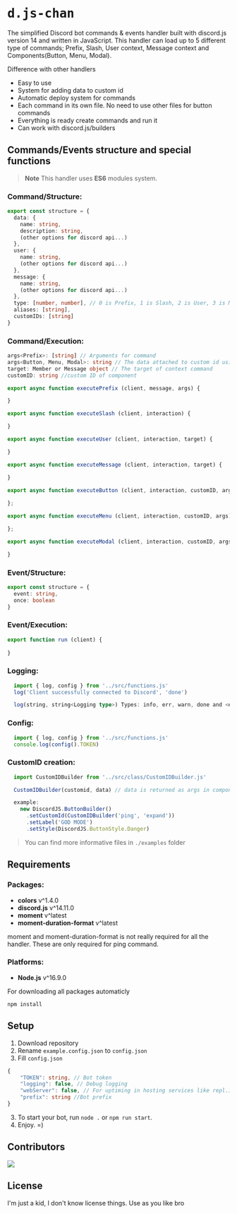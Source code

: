 # <samp>d.js-chan</samp>

The simplified Discord bot commands & events handler built with discord.js version 14 and written in JavaScript. This handler can load up to 5 different type of commands; Prefix, Slash, User context, Message context and Components(Button, Menu, Modal).

Difference with other handlers 

- Easy to use
- System for adding data to custom id
- Automatic deploy system for commands
- Each command in its own file. No need to use other files for button commands
- Everything is ready create commands and run it
- Can work with discord.js/builders

## Commands/Events structure and special functions

> **Note**
> This handler uses **ES6** modules system.

###  Command/Structure:
```ts
export const structure = {
  data: {
    name: string,
    description: string,
    (other options for discord api...)
  },
  user: {
    name: string,
    (other options for discord api...)
  },
  message: {
    name: string,
    (other options for discord api...)
  },
  type: [number, number], // 0 is Prefix, 1 is Slash, 2 is User, 3 is Message, 4 is Component Example: [1, 4] this is slash command with buttons
  aliases: [string],
  customIDs: [string]
}
```

### Command/Execution:

```ts
args<Prefix>: [string] // Arguments for command
args<Button, Menu, Modal>: string // The data attached to custom id using CustomIDBuilder
target: Member or Message object // The target of context command
customID: string //custom ID of component

export async function executePrefix (client, message, args) {

}

export async function executeSlash (client, interaction) {

}

export async function executeUser (client, interaction, target) {

}

export async function executeMessage (client, interaction, target) {

}

export async function executeButton (client, interaction, customID, args) {
  
};

export async function executeMenu (client, interaction, customID, args) {

};

export async function executeModal (client, interaction, customID, args) {

}
```

### Event/Structure:
```ts
export const structure = {
  event: string,
  once: boolean
}
```

### Event/Execution:
```ts
export function run (client) {
  
}
```

### Logging:
```ts
  import { log, config } from '../src/functions.js'
  log('Client successfully connected to Discord', 'done')

  log(string, string<Logging type>) Types: info, err, warn, done and <empty> is for debug
```

### Config:
```ts
  import { log, config } from '../src/functions.js'
  console.log(config().TOKEN)
```

### CustomID creation:
```ts
  import CustomIDBuilder from '../src/class/CustomIDBuilder.js'

  CustomIDBuilder(customid, data) // data is returned as args in component commands

  example:
    new DiscordJS.ButtonBuilder()
      .setCustomId(CustomIDBuilder('ping', 'expand'))
      .setLabel('GOD MODE')
      .setStyle(DiscordJS.ButtonStyle.Danger)
```

> You can find more informative files in `./examples` folder

## Requirements
### Packages:
- **colors** v^1.4.0
- **discord.js** v^14.11.0
- **moment** v^latest
- **moment-duration-format** v^latest

moment and moment-duration-format is not really required for all the handler. These are only required for ping command.

### Platforms:
- **Node.js** v^16.9.0

For downloading all packages automaticly
```
npm install
```

## Setup
1. Download repository
2. Rename `example.config.json` to `config.json`
2. Fill `config.json`

```ts
{
    "TOKEN": string, // Bot token
    "logging": false, // Debug logging
    "webServer": false, // For uptiming in hosting services like repl.it
    "prefix": string //Bot prefix
}
```

3. To start your bot, run `node .` or `npm run start`.
4. Enjoy. =)


## Contributors
<img src="https://contrib.rocks/image?repo=darwinikii/d.js-chan">

## License
I'm just a kid, I don't know license things. Use as you like bro
